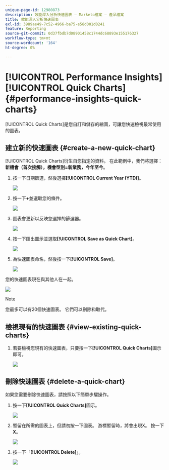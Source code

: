 ```yaml
---
unique-page-id: 12980873
description: 效能深入分析快速圖表 — Marketo檔案 — 產品檔案
title: 效能深入分析快速圖表
exl-id: 3989ae49-7c52-4966-ba75-e58d001d0241
feature: Reporting
source-git-commit: 0d37fbdb7d08901458c1744dc68893e155176327
workflow-type: tm+mt
source-wordcount: '164'
ht-degree: 0%

---
```


# [!UICONTROL Performance Insights] [!UICONTROL Quick Charts] {#performance-insights-quick-charts}

[!UICONTROL Quick Charts]是您自訂和儲存的縮圖，可讓您快速檢視最常使用的圖表。

## 建立新的快速圖表 {#create-a-new-quick-chart}

[!UICONTROL Quick Charts]衍生自您指定的資料。 在此範例中，我們將選擇： **新機會（首次接觸），機會型別=新業務，今年至今**。

1. 按一下日期篩選，然後選擇&#x200B;**[!UICONTROL Current Year (YTD)]**。

   ![](assets/1-2.png)

1. 按一下&#x200B;**+**&#x200B;並選取您的條件。

   ![](assets/2-2.png)

1. 圖表會更新以反映您選擇的篩選器。

   ![](assets/3-3.png)

1. 按一下匯出圖示並選取&#x200B;**[!UICONTROL Save as Quick Chart]**。

   ![](assets/4-2.png)

1. 為快速圖表命名，然後按一下&#x200B;**[!UICONTROL Save]**。

   ![](assets/5-3.png)

您的快速圖表現在與其他人在一起。

![](assets/6-3.png)

>[!NOTE]
>
>您最多可以有20個快速圖表。 它們可以刪除和取代。

## 檢視現有的快速圖表 {#view-existing-quick-charts}

1. 若要檢視您現有的快速圖表，只要按一下&#x200B;**[!UICONTROL Quick Charts]**&#x200B;圖示即可。

   ![](assets/7-1.png)

## 刪除快速圖表 {#delete-a-quick-chart}

如果您需要刪除快速圖表，請按照以下簡單步驟操作。

1. 按一下&#x200B;**[!UICONTROL Quick Charts]**&#x200B;圖示。

   ![](assets/8-1.png)

1. 暫留在所需的圖表上，但請勿按一下圖表。 游標暫留時，將會出現X。 按一下&#x200B;**X**。

   ![](assets/9-2.png)

1. 按一下「**[!UICONTROL Delete]**」。

   ![](assets/10-1.png)
